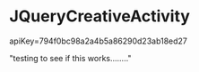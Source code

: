 # JQueryCreativeActivity
apiKey=794f0bc98a2a4b5a86290d23ab18ed27



"testing to see if this works........"